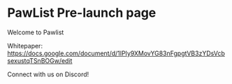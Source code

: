 # PawList Pre-launch page

Welcome to Pawlist

Whitepaper: https://docs.google.com/document/d/1lPIy9XMovYG83nFgpgtVB3zYDsVcbsexustqTSnBOGw/edit

Connect with us on Discord!
<a href="https://discord.gg/hvt4VjHcfH"></a>
